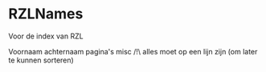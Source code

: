 # RZLNames
Voor de index van RZL

Voornaam achternaam pagina's misc
/!\ alles moet op een lijn zijn (om later te kunnen sorteren)

